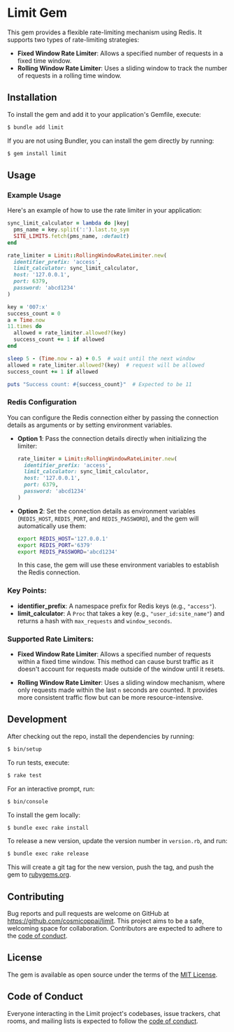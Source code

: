 
# Limit Gem

This gem provides a flexible rate-limiting mechanism using Redis. It supports two types of rate-limiting strategies:

- **Fixed Window Rate Limiter**: Allows a specified number of requests in a fixed time window.
- **Rolling Window Rate Limiter**: Uses a sliding window to track the number of requests in a rolling time window.

## Installation

To install the gem and add it to your application's Gemfile, execute:

```bash
$ bundle add limit
```

If you are not using Bundler, you can install the gem directly by running:

```bash
$ gem install limit
```

## Usage

### Example Usage

Here's an example of how to use the rate limiter in your application:

```ruby
sync_limit_calculator = lambda do |key| 
  pms_name = key.split(':').last.to_sym
  SITE_LIMITS.fetch(pms_name, :default)
end

rate_limiter = Limit::RollingWindowRateLimiter.new(
  identifier_prefix: 'access', 
  limit_calculator: sync_limit_calculator,
  host: '127.0.0.1', 
  port: 6379, 
  password: 'abcd1234'
)

key = '007:x'
success_count = 0
a = Time.now
11.times do
  allowed = rate_limiter.allowed?(key)
  success_count += 1 if allowed
end

sleep 5 - (Time.now - a) + 0.5  # wait until the next window
allowed = rate_limiter.allowed?(key)  # request will be allowed
success_count += 1 if allowed

puts "Success count: #{success_count}"  # Expected to be 11
```

### Redis Configuration

You can configure the Redis connection either by passing the connection details as arguments or by setting environment variables.

- **Option 1**: Pass the connection details directly when initializing the limiter:

  ```ruby
  rate_limiter = Limit::RollingWindowRateLimiter.new(
    identifier_prefix: 'access', 
    limit_calculator: sync_limit_calculator,
    host: '127.0.0.1', 
    port: 6379, 
    password: 'abcd1234'
  )
  ```

- **Option 2**: Set the connection details as environment variables (`REDIS_HOST`, `REDIS_PORT`, and `REDIS_PASSWORD`), and the gem will automatically use them:

  ```bash
  export REDIS_HOST='127.0.0.1'
  export REDIS_PORT='6379'
  export REDIS_PASSWORD='abcd1234'
  ```

  In this case, the gem will use these environment variables to establish the Redis connection.

### Key Points:

- **identifier_prefix**: A namespace prefix for Redis keys (e.g., `"access"`).
- **limit_calculator**: A `Proc` that takes a key (e.g., `"user_id:site_name"`) and returns a hash with `max_requests` and `window_seconds`.

### Supported Rate Limiters:

- **Fixed Window Rate Limiter**:
  Allows a specified number of requests within a fixed time window. This method can cause burst traffic as it doesn't account for requests made outside of the window until it resets.

- **Rolling Window Rate Limiter**:
  Uses a sliding window mechanism, where only requests made within the last `n` seconds are counted. It provides more consistent traffic flow but can be more resource-intensive.

## Development

After checking out the repo, install the dependencies by running:

```bash
$ bin/setup
```

To run tests, execute:

```bash
$ rake test
```

For an interactive prompt, run:

```bash
$ bin/console
```

To install the gem locally:

```bash
$ bundle exec rake install
```

To release a new version, update the version number in `version.rb`, and run:

```bash
$ bundle exec rake release
```

This will create a git tag for the new version, push the tag, and push the gem to [rubygems.org](https://rubygems.org).

## Contributing

Bug reports and pull requests are welcome on GitHub at https://github.com/cosmicoppai/limit. This project aims to be a safe, welcoming space for collaboration. Contributors are expected to adhere to the [code of conduct](https://github.com/cosmicoppai/limit/blob/main/CODE_OF_CONDUCT.md).

## License

The gem is available as open source under the terms of the [MIT License](https://opensource.org/licenses/MIT).

## Code of Conduct

Everyone interacting in the Limit project's codebases, issue trackers, chat rooms, and mailing lists is expected to follow the [code of conduct](https://github.com/cosmicoppai/limit/blob/main/CODE_OF_CONDUCT.md).
